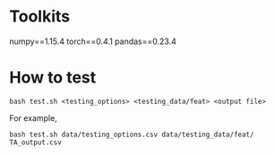 # Toolkits
numpy==1.15.4
torch==0.4.1
pandas==0.23.4

# How to test
```
bash test.sh <testing_options> <testing_data/feat> <output file>
```
For example,
```
bash test.sh data/testing_options.csv data/testing_data/feat/ TA_output.csv
```
